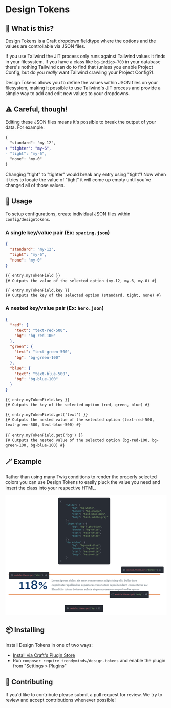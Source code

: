 # Design Tokens

## 🤔 What is this?
Design Tokens is a Craft dropdown fieldtype where the options and the values are controllable via JSON files.

If you use Tailwind the JIT process only runs against Tailwind values it finds in your filesystem. If you have a class like `bg-indigo-700` in your database there's nothing Tailwind can do to find that (unless you enable Project Config, but do you _really_ want Tailwind crawling your Project Config?).

Design Tokens allows you to define the values within JSON files on your filesystem, making it possible to use Tailwind's JIT process and provide a simple way to add and edit new values to your dropdowns.

## ⚠️ Careful, though!

Editing these JSON files means it's possible to break the output of your data. For example:

```diff
{
  "standard": "my-12",
+ "tighter": "my-6",
- "tight": "my-6",
  "none": "my-0"
}
```

Changing "tight" to "tighter" would break any entry using "tight"! Now when it tries to locate the value of "tight" it will come up empty until you've changed all of those values.

## 📝 Usage

To setup configurations, create individual JSON files within `config/designtokens`.

### A single key/value pair (Ex: `spacing.json`)

```json
{
  "standard": "my-12",
  "tight": "my-6",
  "none": "my-0"
}
```

```twig
{{ entry.myTokenField }}
{# Outputs the value of the selected option (my-12, my-6, my-0) #}
```

```twig
{{ entry.myTokenField.key }}
{# Outputs the key of the selected option (standard, tight, none) #}
```

### A nested key/value pair (Ex: `hero.json`)

```json
{
  "red": {
    "text": "text-red-500",
    "bg": "bg-red-100"
  },
  "green": {
    "text": "text-green-500",
    "bg": "bg-green-100"
  },
  "blue": {
    "text": "text-blue-500",
    "bg": "bg-blue-100"
  }
}

```

```twig
{{ entry.myTokenField.key }}
{# Outputs the key of the selected option (red, green, blue) #}
```

```twig
{{ entry.myTokenField.get('text') }}
{# Outputs the nested value of the selected option (text-red-500, text-green-500, text-blue-500) #}

{{ entry.myTokenField.get('bg') }}
{# Outputs the nested value of the selected option (bg-red-100, bg-green-100, bg-blue-100) #}
```

## 🪄 Example

Rather than using many Twig conditions to render the properly selected colors you can use Design Tokens to easily pluck the value you need and insert the class into your respective HTML.

![An example of design tokens on a module](resources/example.png)

## 📦 Installing

Install Design Tokens in one of two ways:
- [Install via Craft's Plugin Store](https://plugins.craftcms.com/design-tokens)
- Run `composer require trendyminds/design-tokens` and enable the plugin from "Settings > Plugins"

## 🤝 Contributing

If you'd like to contribute please submit a pull request for review. We try to review and accept contributions whenever possible!
